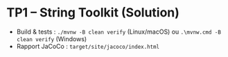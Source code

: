 # TP1 – String Toolkit (Solution)

- Build & tests : `./mvnw -B clean verify` (Linux/macOS) ou `.\mvnw.cmd -B clean verify` (Windows)
- Rapport JaCoCo : `target/site/jacoco/index.html`
